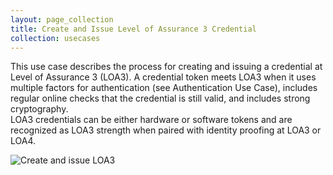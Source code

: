 ```yaml
---
layout: page_collection
title: Create and Issue Level of Assurance 3 Credential
collection: usecases
---
```

This use case describes the process for creating and issuing a credential at Level of Assurance 3 (LOA3).
A credential token meets LOA3 when it uses multiple factors for authentication (see Authentication Use Case), includes regular online checks that the credential is still valid, and includes strong cryptography.  
LOA3 credentials can be either hardware or software tokens and are recognized as LOA3 strength when paired with identity proofing at LOA3 or LOA4.

![Create and issue LOA3](../../img/LOA3Cred.png)
